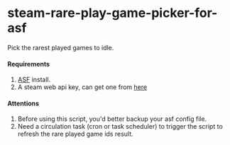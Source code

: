 # steam-rare-play-game-picker-for-asf
Pick the rarest played games to idle.

#### Requirements
1. [ASF](https://github.com/JustArchi/ArchiSteamFarm) install.
2. A steam web api key, can get one from [here](https://steamcommunity.com/dev/apikey)

#### Attentions
1. Before using this script, you'd better backup your asf config file.
2. Need a circulation task (cron or task scheduler) to trigger the script to refresh the rare played game ids result.

